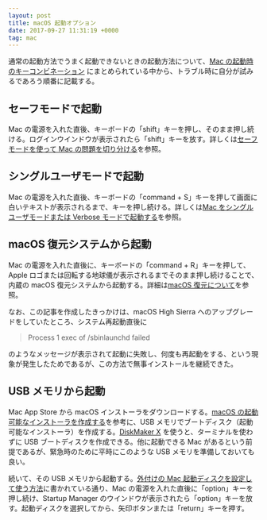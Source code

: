 ```yaml
---
layout: post
title: macOS 起動オプション
date: 2017-09-27 11:31:19 +0000
tag: mac
---
```

通常の起動方法でうまく起動できないときの起動方法について、[Mac の起動時のキーコンビネーション](https://support.apple.com/ja-jp/HT201255) にまとめられている中から、トラブル時に自分が試みるであろう順番に記載する。

## セーフモードで起動

Mac の電源を入れた直後、キーボードの「shift」キーを押し、そのまま押し続ける。ログインウインドウが表示されたら「shift」キーを放す。詳しくは[セーフモードを使って Mac の問題を切り分ける](https://support.apple.com/ja-jp/HT201262)を参照。

## シングルユーザモードで起動

Mac の電源を入れた直後、キーボードの「command + S」キーを押して画面に白いテキストが表示されるまで、キーを押し続ける。詳しくは[Mac をシングルユーザモードまたは Verbose モードで起動する](https://support.apple.com/ja-jp/HT201573)を参照。

## macOS 復元システムから起動

Mac の電源を入れた直後に、キーボードの「command + R」キーを押して、Apple ロゴまたは回転する地球儀が表示されるまでそのまま押し続けることで、内蔵の macOS 復元システムから起動する。詳細は[macOS 復元について](https://support.apple.com/ja-jp/HT201314)を参照。

なお、この記事を作成したきっかけは、macOS High Sierra へのアップグレードをしていたところ、システム再起動直後に

> Process 1 exec of /sbinlaunchd failed

のようなメッセージが表示されて起動に失敗し、何度も再起動をする、という現象が発生したためであるが、この方法で無事インストールを継続できた。

## USB メモリから起動

Mac App Store から macOS インストーラをダウンロードする。[macOS の起動可能なインストーラを作成する](https://support.apple.com/ja-jp/HT201372)を参考に、USB メモリでブートディスク（起動可能なインストーラ）を作成する。[DiskMaker X](http://diskmakerx.com/) を使うと、ターミナルを使わずに USB ブートディスクを作成できる。他に起動できる Mac があるという前提であるが、緊急時のために平時にこのような USB メモリを準備しておいても良い。

続いて、その USB メモリから起動する。[外付けの Mac 起動ディスクを設定して使う方法](https://support.apple.com/ja-jp/HT202796)に書かれている通り、Mac の電源を入れた直後に「option」キーを押し続け、Startup Manager のウインドウが表示されたら「option」キーを放す。起動ディスクを選択してから、矢印ボタンまたは「return」キーを押す。




